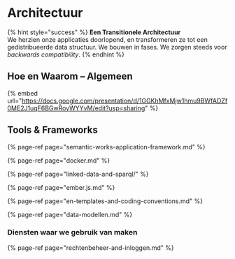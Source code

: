 # Architectuur



{% hint style="success" %}
**Een Transitionele Architectuur**  
We herzien onze applicaties doorlopend, en transformeren ze tot een gedistribueerde data structuur. We bouwen in fases. We zorgen steeds voor _backwards compatibility_.
{% endhint %}

## Hoe en Waarom – Algemeen

{% embed url="https://docs.google.com/presentation/d/1GGKhMfxMjw1hmu9BWfADZf0ME2J1uqF6BGwRoyWYYvM/edit?usp=sharing" %}

## Tools & Frameworks

{% page-ref page="semantic-works-application-framework.md" %}

{% page-ref page="docker.md" %}

{% page-ref page="linked-data-and-sparql/" %}

{% page-ref page="ember.js.md" %}

{% page-ref page="en-templates-and-coding-conventions.md" %}

{% page-ref page="data-modellen.md" %}

### Diensten waar we gebruik van maken

{% page-ref page="rechtenbeheer-and-inloggen.md" %}


